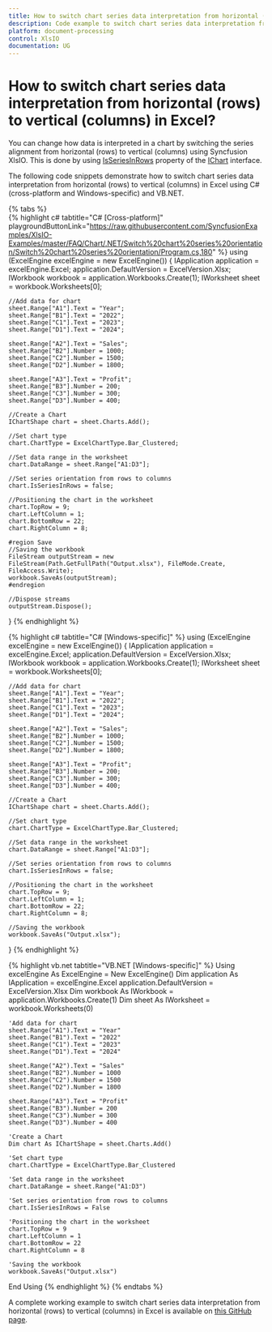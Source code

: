 ```yaml
---
title: How to switch chart series data interpretation from horizontal (rows) to vertical (columns) in Excel | Syncfusion 
description: Code example to switch chart series data interpretation from horizontal (rows) to vertical (columns) in Excel using Syncfusion .NET Excel library (XlsIO). 
platform: document-processing 
control: XlsIO 
documentation: UG
---
```


# How to switch chart series data interpretation from horizontal (rows) to vertical (columns) in Excel?

You can change how data is interpreted in a chart by switching the series alignment from horizontal (rows) to vertical (columns) using Syncfusion XlsIO. This is done by using [IsSeriesInRows]( https://help.syncfusion.com/cr/document-processing/Syncfusion.XlsIO.IChart.html#Syncfusion_XlsIO_IChart_IsSeriesInRows) property of the [IChart]( https://help.syncfusion.com/cr/document-processing/Syncfusion.XlsIO.IChart.html) interface. 

The following code snippets demonstrate how to switch chart series data interpretation from horizontal (rows) to vertical (columns) in Excel using C# (cross-platform and Windows-specific) and VB.NET.

{% tabs %}  
{% highlight c# tabtitle="C# [Cross-platform]" playgroundButtonLink="https://raw.githubusercontent.com/SyncfusionExamples/XlsIO-Examples/master/FAQ/Chart/.NET/Switch%20chart%20series%20orientation/Switch%20chart%20series%20orientation/Program.cs,180" %} 
using (ExcelEngine excelEngine = new ExcelEngine()) 
{
    IApplication application = excelEngine.Excel;
    application.DefaultVersion = ExcelVersion.Xlsx;
    IWorkbook workbook = application.Workbooks.Create(1);
    IWorksheet sheet = workbook.Worksheets[0];

    //Add data for chart
    sheet.Range["A1"].Text = "Year";
    sheet.Range["B1"].Text = "2022";
    sheet.Range["C1"].Text = "2023";
    sheet.Range["D1"].Text = "2024";

    sheet.Range["A2"].Text = "Sales";
    sheet.Range["B2"].Number = 1000;
    sheet.Range["C2"].Number = 1500;
    sheet.Range["D2"].Number = 1800;

    sheet.Range["A3"].Text = "Profit";
    sheet.Range["B3"].Number = 200;
    sheet.Range["C3"].Number = 300;
    sheet.Range["D3"].Number = 400;

    //Create a Chart
    IChartShape chart = sheet.Charts.Add();

    //Set chart type
    chart.ChartType = ExcelChartType.Bar_Clustered;

    //Set data range in the worksheet
    chart.DataRange = sheet.Range["A1:D3"];

    //Set series orientation from rows to columns
    chart.IsSeriesInRows = false;

    //Positioning the chart in the worksheet
    chart.TopRow = 9;
    chart.LeftColumn = 1;
    chart.BottomRow = 22;
    chart.RightColumn = 8;

    #region Save
    //Saving the workbook
    FileStream outputStream = new FileStream(Path.GetFullPath("Output.xlsx"), FileMode.Create, FileAccess.Write);
    workbook.SaveAs(outputStream);
    #endregion

    //Dispose streams
    outputStream.Dispose();
} 
{% endhighlight %}

{% highlight c# tabtitle="C# [Windows-specific]" %} 
using (ExcelEngine excelEngine = new ExcelEngine()) 
{ 
    IApplication application = excelEngine.Excel;
    application.DefaultVersion = ExcelVersion.Xlsx;
    IWorkbook workbook = application.Workbooks.Create(1);
    IWorksheet sheet = workbook.Worksheets[0];

    //Add data for chart
    sheet.Range["A1"].Text = "Year";
    sheet.Range["B1"].Text = "2022";
    sheet.Range["C1"].Text = "2023";
    sheet.Range["D1"].Text = "2024";

    sheet.Range["A2"].Text = "Sales";
    sheet.Range["B2"].Number = 1000;
    sheet.Range["C2"].Number = 1500;
    sheet.Range["D2"].Number = 1800;

    sheet.Range["A3"].Text = "Profit";
    sheet.Range["B3"].Number = 200;
    sheet.Range["C3"].Number = 300;
    sheet.Range["D3"].Number = 400;

    //Create a Chart
    IChartShape chart = sheet.Charts.Add();

    //Set chart type
    chart.ChartType = ExcelChartType.Bar_Clustered;

    //Set data range in the worksheet
    chart.DataRange = sheet.Range["A1:D3"];

    //Set series orientation from rows to columns 
    chart.IsSeriesInRows = false;

    //Positioning the chart in the worksheet
    chart.TopRow = 9;
    chart.LeftColumn = 1;
    chart.BottomRow = 22;
    chart.RightColumn = 8;

    //Saving the workbook
    workbook.SaveAs("Output.xlsx");
} 
{% endhighlight %}

{% highlight vb.net tabtitle="VB.NET [Windows-specific]" %}
Using excelEngine As ExcelEngine = New ExcelEngine()
    Dim application As IApplication = excelEngine.Excel
    application.DefaultVersion = ExcelVersion.Xlsx
    Dim workbook As IWorkbook = application.Workbooks.Create(1)
    Dim sheet As IWorksheet = workbook.Worksheets(0)

    'Add data for chart
    sheet.Range("A1").Text = "Year"
    sheet.Range("B1").Text = "2022"
    sheet.Range("C1").Text = "2023"
    sheet.Range("D1").Text = "2024"

    sheet.Range("A2").Text = "Sales"
    sheet.Range("B2").Number = 1000
    sheet.Range("C2").Number = 1500
    sheet.Range("D2").Number = 1800

    sheet.Range("A3").Text = "Profit"
    sheet.Range("B3").Number = 200
    sheet.Range("C3").Number = 300
    sheet.Range("D3").Number = 400

    'Create a Chart
    Dim chart As IChartShape = sheet.Charts.Add()

    'Set chart type
    chart.ChartType = ExcelChartType.Bar_Clustered

    'Set data range in the worksheet
    chart.DataRange = sheet.Range("A1:D3")

    'Set series orientation from rows to columns
    chart.IsSeriesInRows = False

    'Positioning the chart in the worksheet
    chart.TopRow = 9
    chart.LeftColumn = 1
    chart.BottomRow = 22
    chart.RightColumn = 8

    'Saving the workbook
    workbook.SaveAs("Output.xlsx")
End Using
{% endhighlight %} 
{% endtabs %}

A complete working example to switch chart series data interpretation from horizontal (rows) to vertical (columns) in Excel is available on [this GitHub page](https://github.com/SyncfusionExamples/XlsIO-Examples/tree/master/FAQ/Chart/.NET/Switch%20chart%20series%20orientation).


